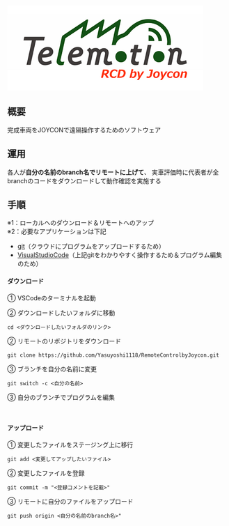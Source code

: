![alt text](Telemotion_RCDbyjoycon_ssmall.png)

## 概要

完成車両をJOYCONで遠隔操作するためのソフトウェア

## 運用

各人が**自分の名前のbranch名でリモートに上げて**、
実車評価時に代表者が全branchのコードをダウンロードして動作確認を実施する

## 手順
※1：ローカルへのダウンロード＆リモートへのアップ<br>
※2：必要なアプリケーションは下記


 - [git](https://git-scm.com/downloads)（クラウドにプログラムをアップロードするため）
 - [VisualStudioCode](https://code.visualstudio.com/Download)（上記gitをわかりやすく操作するため＆プログラム編集のため）

#### ダウンロード
① VSCodeのターミナルを起動

② ダウンロードしたいフォルダに移動
```
cd <ダウンロードしたいフォルダのリンク>
```
② リモートのリポジトリをダウンロード
```
git clone https://github.com/Yasuyoshi1118/RemoteControlbyJoycon.git
```
③ ブランチを自分の名前に変更
```
git switch -c <自分の名前>
```
 ③ 自分のブランチでプログラムを編集

<br>

#### アップロード
 ① 変更したファイルをステージング上に移行
 ```
 git add <変更してアップしたいファイル>
 ```
 ② 変更したファイルを登録
 ```
 git commit -m "<登録コメントを記載>"
 ```
 ③ リモートに自分のファイルをアップロード
 ```
 git push origin <自分の名前のbranch名>"
 ```
